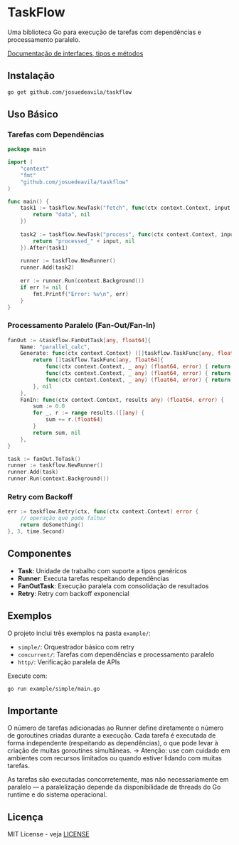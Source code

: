 # TaskFlow

Uma biblioteca Go para execução de tarefas com dependências e processamento paralelo.

[Documentação de interfaces, tipos e métodos](https://pkg.go.dev/github.com/josuedeavila/taskflow)

## Instalação

```bash
go get github.com/josuedeavila/taskflow
```

## Uso Básico

### Tarefas com Dependências

```go
package main

import (
    "context"
    "fmt"
    "github.com/josuedeavila/taskflow"
)

func main() {
    task1 := taskflow.NewTask("fetch", func(ctx context.Context, input any) (string, error) {
        return "data", nil
    })
    
    task2 := taskflow.NewTask("process", func(ctx context.Context, input string) (string, error) {
        return "processed_" + input, nil
    }).After(task1)
    
    runner := taskflow.NewRunner()
    runner.Add(task2)
    
    err := runner.Run(context.Background())
    if err != nil {
        fmt.Printf("Error: %v\n", err)
    }
}
```

### Processamento Paralelo (Fan-Out/Fan-In)

```go
fanOut := &taskflow.FanOutTask[any, float64]{
    Name: "parallel_calc",
    Generate: func(ctx context.Context) ([]taskflow.TaskFunc[any, float64], error) {
        return []taskflow.TaskFunc[any, float64]{
            func(ctx context.Context, _ any) (float64, error) { return 10.0, nil },
            func(ctx context.Context, _ any) (float64, error) { return 20.0, nil },
            func(ctx context.Context, _ any) (float64, error) { return 30.0, nil },
        }, nil
    },
    FanIn: func(ctx context.Context, results any) (float64, error) {
        sum := 0.0
        for _, r := range results.([]any) {
            sum += r.(float64)
        }
        return sum, nil
    },
}

task := fanOut.ToTask()
runner := taskflow.NewRunner()
runner.Add(task)
runner.Run(context.Background())
```

### Retry com Backoff

```go
err := taskflow.Retry(ctx, func(ctx context.Context) error {
    // operação que pode falhar
    return doSomething()
}, 3, time.Second)
```

## Componentes

- **Task**: Unidade de trabalho com suporte a tipos genéricos
- **Runner**: Executa tarefas respeitando dependências
- **FanOutTask**: Execução paralela com consolidação de resultados
- **Retry**: Retry com backoff exponencial

## Exemplos

O projeto inclui três exemplos na pasta `example/`:

- `simple/`: Orquestrador básico com retry
- `concurrent/`: Tarefas com dependências e processamento paralelo  
- `http/`: Verificação paralela de APIs

Execute com:
```bash
go run example/simple/main.go
```

## Importante

O número de tarefas adicionadas ao Runner define diretamente o número de goroutines criadas durante a execução. Cada tarefa é executada de forma independente (respeitando as dependências), o que pode levar à criação de muitas goroutines simultâneas.
→ Atenção: use com cuidado em ambientes com recursos limitados ou quando estiver lidando com muitas tarefas.

As tarefas são executadas concorretemente, mas não necessariamente em paralelo — a paralelização depende da disponibilidade de threads do Go runtime e do sistema operacional.

## Licença

MIT License - veja [LICENSE](LICENSE)